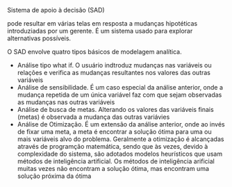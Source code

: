 Sistema de apoio à decisão (SAD)

pode resultar em várias telas em resposta a mudanças hipotéticas introduziadas por um gerente. É um sistema usado para explorar alternativas possíveis. 

O SAD envolve quatro tipos básicos de modelagem analítica.
<ul>
    <li>Análise tipo what if. O usuário indtroduz mudanças nas variáveis ou relações e verifica as mudanças resultantes nos valores das outras variáveis</li>
    <li>Análise de sensibilidade. É um caso especial da análise anterior, onde a mudança repetida de um única variável faz com que sejam observadas as mudanças nas outras variáveis</li>
    <li>Análise de busca de metas. Alterando os valores das variáveis finais (metas) é observada a mudança das outras variávies</li>
    <li>Análise de Otimização. É um extensão da análise anterior, onde ao invés de fixar uma meta, a meta é encontrar a solução ótima para uma ou mais variáveis alvo do problema. Geralmente a otimização é alcançadas através de programção matemática, sendo que às vezes, devido à complexidade do sistema, são adotados modelos heurísticos que usam métodos de inteligência artificial. Os métodos de inteligência arificial muitas vezes não encontram a solução ótima, mas encontram uma solução próxima da ótima </li>